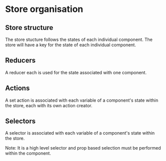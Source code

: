 # Store organisation

## Store structure

The store stucture follows the states of each individual component.
The store will have a key for the state of each individual component.

## Reducers

A reducer each is used for the state associated with one component.

## Actions

A set action is associated with each variable of a component's state within the store, each with its own action creator.

## Selectors

A selector is associated with each variable of a component's state within the store.

Note: It is a high level selector and prop based selection must be performed within the component.
